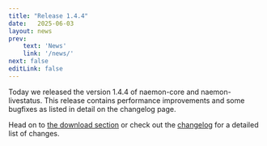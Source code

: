 ```yaml
---
title: "Release 1.4.4"
date:   2025-06-03
layout: news
prev:
    text: 'News'
    link: '/news/'
next: false
editLink: false
---
```


Today we released the version 1.4.4 of naemon-core and naemon-livestatus. This release
contains performance improvements and some bugfixes as listed in detail on the changelog
page.

Head on to [the download section](/download) or check out the [changelog](/documentation/usersguide/whatsnew.html) for
a detailed list of changes.
